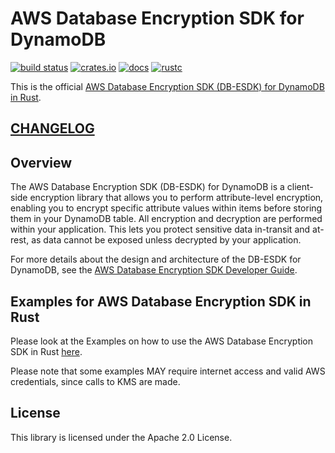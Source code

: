 # AWS Database Encryption SDK for DynamoDB

[![build status](https://github.com/aws/aws-database-encryption-sdk-dynamodb/actions/workflows/daily_ci.yml/badge.svg?branch=main)](https://github.com/aws/aws-database-encryption-sdk-dynamodb/actions/workflows/daily_ci.yml)
[![crates.io](https://img.shields.io/crates/v/aws-db-esdk.svg)](https://crates.io/crates/aws-db-esdk)
[![docs](https://docs.rs/aws-db-esdk/badge.svg)](https://docs.rs/aws-db-esdk)
[![rustc](https://img.shields.io/badge/rust-1.81%2B-orange.svg)](https://img.shields.io/badge/rust-1.81%2B-orange.svg)

This is the official [AWS Database Encryption SDK (DB-ESDK) for DynamoDB in Rust](https://crates.io/crates/aws-db-esdk).

## [CHANGELOG](https://github.com/aws/aws-database-encryption-sdk-dynamodb/blob/main/CHANGELOG.md)

## Overview

The AWS Database Encryption SDK (DB-ESDK) for DynamoDB is a client-side encryption
library that allows you to perform attribute-level encryption, enabling you to encrypt specific
attribute values within items before storing them in your DynamoDB table. All encryption and
decryption are performed within your application. This lets you protect sensitive data in-transit
and at-rest, as data cannot be exposed unless decrypted by your application.

For more details about the design and architecture of the DB-ESDK for DynamoDB,
see the [AWS Database Encryption SDK Developer Guide](https://docs.aws.amazon.com/database-encryption-sdk/latest/devguide/).

## Examples for AWS Database Encryption SDK in Rust

Please look at the Examples on how to use the AWS Database Encryption SDK in Rust [here](https://github.com/aws/aws-database-encryption-sdk-dynamodb/tree/main/releases/rust/db_esdk/examples).

Please note that some examples MAY require internet access and valid AWS credentials, since calls to KMS are made.

## License

This library is licensed under the Apache 2.0 License.
